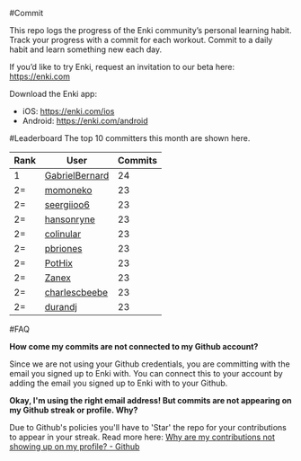 #Commit

This repo logs the progress of the Enki community’s personal learning habit. Track your progress with a commit for each workout. Commit to a daily habit and learn something new each day.

If you’d like to try Enki, request an invitation to our beta here: https://enki.com

Download the Enki app: 
 - iOS: https://enki.com/ios
 - Android: https://enki.com/android

#Leaderboard
The top 10 committers this month are shown here.

| Rank | User | Commits |
|------|------|---------|
|1|[GabrielBernard](https://github.com/GabrielBernard)|24|
|2=|[momoneko](https://github.com/momoneko)|23|
|2=|[seergiioo6](https://github.com/seergiioo6)|23|
|2=|[hansonryne](https://github.com/hansonryne)|23|
|2=|[colinular](https://github.com/colinular)|23|
|2=|[pbriones](https://github.com/pbriones)|23|
|2=|[PotHix](https://github.com/PotHix)|23|
|2=|[Zanex](https://github.com/Zanex)|23|
|2=|[charlescbeebe](https://github.com/charlescbeebe)|23|
|2=|[durandj](https://github.com/durandj)|23|

#FAQ

**How come my commits are not connected to my Github account?**

Since we are not using your Github credentials, you are committing with the email you signed up to Enki with. You can connect this to your account by adding the email you signed up to Enki with to your Github.

**Okay, I'm using the right email address! But commits are not appearing on my Github streak or profile. Why?**

Due to Github's policies you'll have to 'Star' the repo for your contributions to appear in your streak. Read more here: [Why are my contributions not showing up on my profile? - Github](https://help.github.com/articles/why-are-my-contributions-not-showing-up-on-my-profile/)
